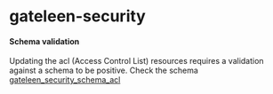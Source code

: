 # gateleen-security

#### Schema validation
Updating the acl (Access Control List) resources requires a validation against a schema to be positive. Check the schema [gateleen_security_schema_acl](src/main/resources/gateleen_security_schema_acl)